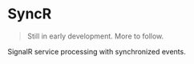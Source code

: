 # SyncR

> Still in early development. More to follow.

SignalR service processing with synchronized events.